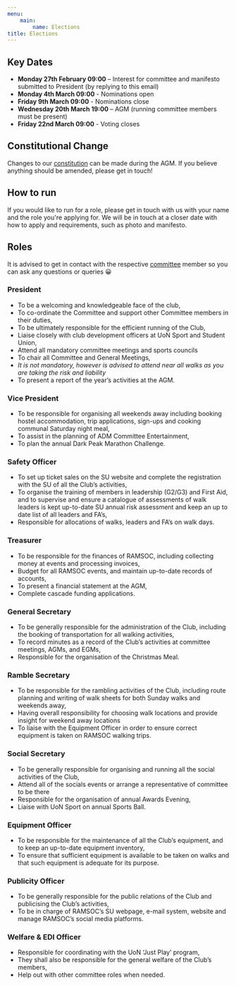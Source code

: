 ```yaml
---  
menu:
    main:
        name: Elections
title: Elections
---
```


## Key Dates

- **Monday 27th February 09:00** – Interest for committee and manifesto submitted to President (by replying to this email)
- **Monday 4th March 09:00** - Nominations open
- **Friday 9th March 09:00** - Nominations close
- **Wednesday 20th March 19:00** – AGM (running committee members must be present)
- **Friday 22nd March 09:00** - Voting closes

## Constitutional Change

Changes to our [constitution](/constitution) can be made during the AGM. If you believe anything should be amended, please get in touch!

## How to run

If you would like to run for a role, please get in touch with us with your name and the role you're applying for. We will be in touch at a closer date with how to apply and requirements, such as photo and manifesto.

## Roles

It is advised to get in contact with the respective [committee](/committee) member so you can ask any questions or queries 😀

### President

* To be a welcoming and knowledgeable face of the club,
* To co-ordinate the Committee and support other Committee members in their duties,
* To be ultimately responsible for the efficient running of the Club,
* Liaise closely with club development officers at UoN Sport and Student Union,
* Attend all mandatory committee meetings and sports councils
* To chair all Committee and General Meetings,
* *It is not mandatory, however is advised to attend near all walks as you are taking the risk and liability*
* To present a report of the year’s activities at the AGM. 


### Vice President

* To be responsible for organising all weekends away including booking hostel accommodation, trip applications, sign-ups and cooking communal Saturday night meal,
* To assist in the planning of ADM Committee Entertainment, 
* To plan the annual Dark Peak Marathon Challenge.


### Safety Officer

* To set up ticket sales on the SU website and complete the registration with the SU of all the Club’s activities,
* To organise the training of members in leadership (G2/G3) and First Aid, and to supervise and ensure a catalogue of assessments of walk leaders is kept up-to-date SU annual risk assessment and keep an up to date list of all leaders and FA’s,
* Responsible for allocations of walks, leaders and FA’s on walk days.


### Treasurer

* To be responsible for the finances of RAMSOC, including collecting money at events and processing invoices,
* Budget for all RAMSOC events, and maintain up-to-date records of accounts, 
* To present a financial statement at the AGM,
* Complete cascade funding applications.


### General Secretary

* To be generally responsible for the administration of the Club, including the booking of transportation for all walking activities,
* To record minutes as a record of the Club’s activities at committee meetings, AGMs, and EGMs,
* Responsible for the organisation of the Christmas Meal.


### Ramble Secretary

* To be responsible for the rambling activities of the Club, including route planning and writing of walk sheets for both Sunday walks and weekends away,
* Having overall responsibility for choosing walk locations and provide insight for weekend away locations
* To liaise with the Equipment Officer in order to ensure correct equipment is taken on RAMSOC walking trips.
 
### Social Secretary

* To be generally responsible for organising and running all the social activities of the Club,
* Attend all of the socials events or arrange a representative of committee to be there
* Responsible for the organisation of annual Awards Evening,
* Liaise with UoN Sport on annual Sports Ball.


### Equipment Officer

* To be responsible for the maintenance of all the Club’s equipment, and to keep an up-to-date equipment inventory, 
* To ensure that sufficient equipment is available to be taken on walks and that such equipment is adequate for its purpose. 


### Publicity Officer

* To be generally responsible for the public relations of the Club and publicising the Club’s activities, 
* To be in charge of RAMSOC’s SU webpage, e-mail system, website and manage RAMSOC’s social media platforms. 


### Welfare & EDI Officer

* Responsible for coordinating with the UoN ‘Just Play’ program,
* They shall also be responsible for the general welfare of the Club’s members,
* Help out with other committee roles when needed.